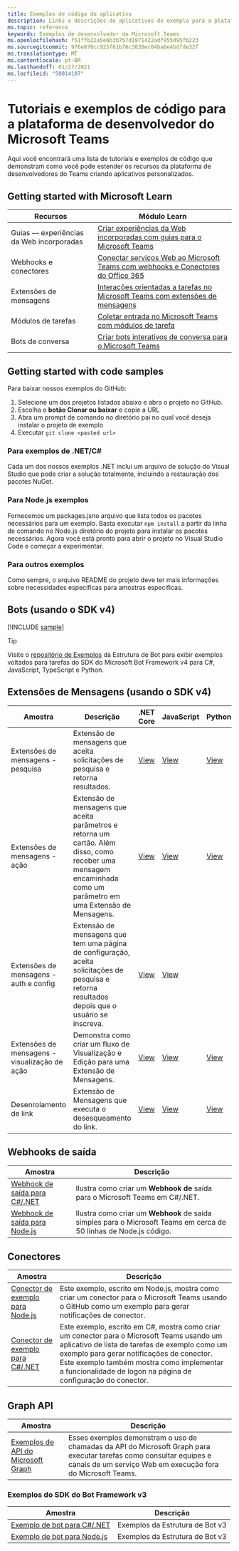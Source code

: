 ```yaml
---
title: Exemplos de código do aplicativo
description: Links e descrições de aplicativos de exemplo para a plataforma de desenvolvedores do Microsoft Teams
ms.topic: reference
keywords: Exemplos de desenvolvedor do Microsoft Teams
ms.openlocfilehash: f51ffb22a5e6b3b757d1971422adf955d95fb223
ms.sourcegitcommit: 976e870cc925f61b76c3830ec04ba6e4bdfde32f
ms.translationtype: MT
ms.contentlocale: pt-BR
ms.lasthandoff: 01/27/2021
ms.locfileid: "50014107"
---
```

# <a name="tutorials-and-code-samples-for-the-microsoft-teams-developer-platform"></a>Tutoriais e exemplos de código para a plataforma de desenvolvedor do Microsoft Teams

Aqui você encontrará uma lista de tutoriais e exemplos de código que demonstram como você pode estender os recursos da plataforma de desenvolvedores do Teams criando aplicativos personalizados.

## <a name="getting-started-with-microsoft-learn"></a>Getting started with Microsoft Learn

| Recursos| Módulo Learn|
|--------|-------------|
| Guias — experiências da Web incorporadas  |  [Criar experiências da Web incorporadas com guias para o Microsoft Teams](https://docs.microsoft.com/learn/modules/embedded-web-experiences/) |
| Webhooks e conectores  |  [Conectar serviços Web ao Microsoft Teams com webhooks e Conectores do Office 365](https://docs.microsoft.com/learn/modules/msteams-webhooks-connectors/) |
|Extensões de mensagens  | [Interações orientadas a tarefas no Microsoft Teams com extensões de mensagens](https://docs.microsoft.com/learn/modules/msteams-messaging-extensions/)  |
| Módulos de tarefas |  [Coletar entrada no Microsoft Teams com módulos de tarefa](https://docs.microsoft.com/learn/modules/msteams-task-modules/) |
| Bots de conversa  | [Criar bots interativos de conversa para o Microsoft Teams](https://docs.microsoft.com/learn/modules/msteams-conversation-bots/)  |

## <a name="getting-started-with-code-samples"></a>Getting started with code samples

Para baixar nossos exemplos do GitHub:

1. Selecione um dos projetos listados abaixo e abra o projeto no GitHub.
2. Escolha o **botão Clonar ou baixar** e copie a URL
3. Abra um prompt de comando no diretório pai no qual você deseja instalar o projeto de exemplo
4. Executar `git clone <pasted url>`

### <a name="for-netc-samples"></a>Para exemplos de .NET/C#

Cada um dos nossos exemplos .NET inclui um arquivo de solução do Visual Studio que pode criar a solução totalmente, incluindo a restauração dos pacotes NuGet.

### <a name="for-nodejs-samples"></a>Para Node.js exemplos

Fornecemos um packages.jsno arquivo que lista todos os pacotes necessários para um exemplo. Basta executar `npm install` a partir da linha de comando no Node.js diretório do projeto para instalar os pacotes necessários. Agora você está pronto para abrir o projeto no Visual Studio Code e começar a experimentar.

### <a name="for-other-samples"></a>Para outros exemplos

Como sempre, o arquivo README do projeto deve ter mais informações sobre necessidades específicas para amostras específicas.

## <a name="bots-using-the-v4-sdk"></a>Bots (usando o SDK v4)

[!INCLUDE [sample](~/includes/bots/teams-bot-samples.md)]

>[!TIP]
>Visite o [repositório de Exemplos](https://github.com/Microsoft/BotBuilder-Samples) da Estrutura de Bot para exibir exemplos voltados para tarefas do SDK do Microsoft Bot Framework v4 para C#, JavaScript, TypeScript e Python.

## <a name="messaging-extensions-using-the-v4-sdk"></a>Extensões de Mensagens (usando o SDK v4)

| Amostra | Descrição | .NET Core | JavaScript | Python|
|--------|------------- |---|---|----|
| Extensões de mensagens - pesquisa | Extensão de mensagens que aceita solicitações de pesquisa e retorna resultados. | [View](https://github.com/microsoft/BotBuilder-Samples/tree/main/samples/csharp_dotnetcore/50.teams-messaging-extensions-search) | [View](https://github.com/microsoft/BotBuilder-Samples/tree/main/samples/javascript_nodejs/50.teams-messaging-extensions-search) | [View](https://github.com/microsoft/BotBuilder-Samples/tree/main/samples/python/50.teams-messaging-extension-search) |
| Extensões de mensagens - ação | Extensão de mensagens que aceita parâmetros e retorna um cartão. Além disso, como receber uma mensagem encaminhada como um parâmetro em uma Extensão de Mensagens. | [View](https://github.com/microsoft/BotBuilder-Samples/tree/main/samples/csharp_dotnetcore/51.teams-messaging-extensions-action) | [View](https://github.com/microsoft/BotBuilder-Samples/tree/main/samples/javascript_nodejs/51.teams-messaging-extensions-action) | [View](https://github.com/microsoft/BotBuilder-Samples/tree/main/samples/python/51.teams-messaging-extensions-action) |
| Extensões de mensagens - auth e config | Extensão de mensagens que tem uma página de configuração, aceita solicitações de pesquisa e retorna resultados depois que o usuário se inscreva. | [View](https://github.com/microsoft/BotBuilder-Samples/tree/main/samples/csharp_dotnetcore/52.teams-messaging-extensions-search-auth-config) | [View](https://github.com/microsoft/BotBuilder-Samples/tree/main/samples/javascript_nodejs/52.teams-messaging-extensions-search-auth-config) |
| Extensões de mensagens - visualização de ação | Demonstra como criar um fluxo de Visualização e Edição para uma Extensão de Mensagens. | [View](https://github.com/microsoft/BotBuilder-Samples/tree/main/samples/csharp_dotnetcore/53.teams-messaging-extensions-action-preview) | [View](https://github.com/microsoft/BotBuilder-Samples/tree/main/samples/javascript_nodejs/53.teams-messaging-extensions-action-preview) | [View](https://github.com/microsoft/BotBuilder-Samples/tree/main/samples/python/53.teams-messaging-extensions-action-preview) |
| Desenrolamento de link | Extensão de Mensagens que executa o desesqueamento do link. | [View](https://github.com/microsoft/BotBuilder-Samples/tree/main/samples/csharp_dotnetcore/55.teams-link-unfurling) | [View](https://github.com/microsoft/BotBuilder-Samples/tree/main/samples/javascript_nodejs/55.teams-link-unfurling) | [View](https://github.com/microsoft/BotBuilder-Samples/tree/main/samples/python/55.teams-link-unfurling) |


## <a name="outgoing-webhooks"></a>Webhooks de saída

| Amostra | Descrição
|--------|-------------
| [Webhook de saída para C#/.NET](https://github.com/OfficeDev/microsoft-teams-sample-outgoing-webhook) | Ilustra como criar um **Webhook de** saída para o Microsoft Teams em C#/.NET.
| [Webhook de saída para Node.js](https://github.com/OfficeDev/msteams-samples-outgoing-webhook-nodejs) | Ilustra como criar um **Webhook** de saída simples para o Microsoft Teams em cerca de 50 linhas de Node.js código.

## <a name="connectors"></a>Conectores

| Amostra | Descrição
|--------|-------------
| [Conector de exemplo para Node.js](https://github.com/OfficeDev/microsoft-teams-sample-connector-nodejs) | Este exemplo, escrito em Node.js, mostra como criar um conector para o Microsoft Teams usando o GitHub como um exemplo para gerar notificações de conector.
| [Conector de exemplo para C#/.NET](https://github.com/OfficeDev/microsoft-teams-sample-connector-csharp) | Este exemplo, escrito em C#, mostra como criar um conector para o Microsoft Teams usando um aplicativo de lista de tarefas de exemplo como um exemplo para gerar notificações de conector. Este exemplo também mostra como implementar a funcionalidade de logon na página de configuração do conector. 

## <a name="graph-api"></a>Graph API

| Amostra | Descrição
|--------|-------------
| [Exemplos de API do Microsoft Graph](https://github.com/OfficeDev/microsoft-teams-sample-graph) | Esses exemplos demonstram o uso de chamadas da API do Microsoft Graph para executar tarefas como consultar equipes e canais de um serviço Web em execução fora do Microsoft Teams.

### <a name="bot-framework-sdk-v3-samples"></a>Exemplos do SDK do Bot Framework v3

| Amostra | Descrição |
|--------|------------- |
| [Exemplo de bot para C#/.NET](https://github.com/OfficeDev/BotBuilder-MicrosoftTeams/tree/master/CSharp/Samples/Microsoft.Bot.Connector.Teams.SampleBot) | Exemplos da Estrutura de Bot v3|
| [Exemplo de bot para Node.js](https://github.com/OfficeDev/BotBuilder-MicrosoftTeams/tree/master/Node/samples) | Exemplos da Estrutura de Bot v3 |
